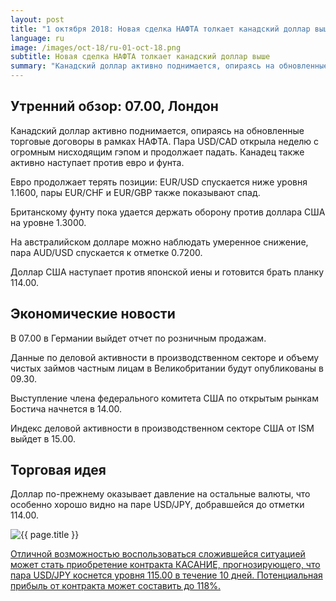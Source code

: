 ```yaml
---
layout: post
title: "1 октября 2018: Новая сделка НАФТА толкает канадский доллар выше"
language: ru
image: /images/oct-18/ru-01-oct-18.png
subtitle: Новая сделка НАФТА толкает канадский доллар выше
summary: "Канадский доллар активно поднимается, опираясь на обновленные торговые договоры в рамках НАФТА. Пара USD/CAD открыла неделю с огромным нисходящим гэпом и продолжает падать. Канадец также активно наступает против евро и фунта"
---
```

## Утренний обзор: 07.00, Лондон
 
Канадский доллар активно поднимается, опираясь на обновленные торговые договоры в рамках НАФТА. Пара USD/CAD открыла неделю с огромным нисходящим гэпом и продолжает падать. Канадец также активно наступает против евро и фунта.

Евро продолжает терять позиции: EUR/USD спускается ниже уровня 1.1600, пары EUR/CHF и EUR/GBP также показывают спад.

Британскому фунту пока удается держать оборону против доллара США на уровне 1.3000.

На австралийском долларе можно наблюдать умеренное снижение, пара AUD/USD спускается к отметке 0.7200.

Доллар США наступает против японской иены и готовится брать планку 114.00.
 
## Экономические новости
 
В 07.00 в Германии выйдет отчет по розничным продажам.

Данные по деловой активности в производственном секторе и объему чистых займов частным лицам в Великобритании будут опубликованы в 09.30.

Выступление члена федерального комитета США по открытым рынкам Бостича начнется в 14.00.

Индекс деловой активности в производственном секторе США от ISM выйдет в 15.00.
 
## Торговая идея
 
Доллар по-прежнему оказывает давление на остальные валюты, что особенно хорошо видно на паре USD/JPY, добравшейся до отметки 114.00.

<img src="{{ site.url }}/images/oct-18/ru-01-oct-18.png" alt="{{ page.title }}"  title="{{ page.title }}">

<a href="%LINK%%?currency=USD&market=forex&underlying=frxUSDJPY&formname=touchnotouch&duration_amount=10&duration_units=d&amount=10&amount_type=stake&expiry_type=duration&barrier=115" target="_blank" rel="noopener noreferrer nofollow">Отличной возможностью воспользоваться сложившейся ситуацией может стать приобретение контракта КАСАНИЕ, прогнозирующего, что пара USD/JPY коснется уровня 115.00 в течение 10 дней. Потенциальная прибыль от контракта может составить до 118%.</a>
